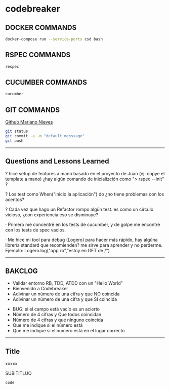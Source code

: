 # codebreaker

## DOCKER COMMANDS
```bash
docker-compose run --service-ports csd bash
```

## RSPEC COMMANDS
```bash
respec
```

## CUCUMBER COMMANDS
```bash
cucumber
```

## GIT COMMANDS
[Github Mariano Nieves](https://github.com/marianonieves/kbot) 

```bash
git status
git commit -a -m "default messsage"
git push
```

- - -
## Questions and Lessons Learned

? hice setup de features a mano basado en el proyecto de Juan (ej: copye el template a mano)
  ¿hay algún comando de inicializción como "> rspec --init" ?

? Los test como When("inicio la aplicación") do 
  ¿no tiene problemas con los acentos?

? Cada vez que hago un Refactor rompo algún test. es como un circulo vicioso, 
  ¿con experiencia eso se disminuye?

· Primero me concentré en los tests de cucumber, y de golpe me encontre con los tests de spec vacios.

· Me hice mi tool para debug (Logero) para hacer más rápido, hay algúna librería standard que recomienden? me sirve para aprender y no perderme. Ejemplo: Logero.log("app.rb","estoy en GET de /")



- - -
## BAKCLOG

+ Validar entorno RB, TDD, ATDD con un "Hello World"
+ Bienvenido a Codebreaker
+ Adivinar un número de una cifra y que NO coincida
+ Adivinar un número de una cifra y que SI coincida
- BUG: si el campo está vacío es un acierto
- Número de 4 cifras y Que todos coincidan
- Número de 4 cifras y que ninguno coincida
- Que me indique si el número está
- Que me indique si el numero está en el lugar correcto


- - -

## Title
xxxxx

SUBITITLUO
```bash
code
```
